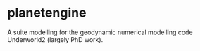 # planetengine
A suite modelling for the geodynamic numerical modelling code Underworld2 (largely PhD work).
